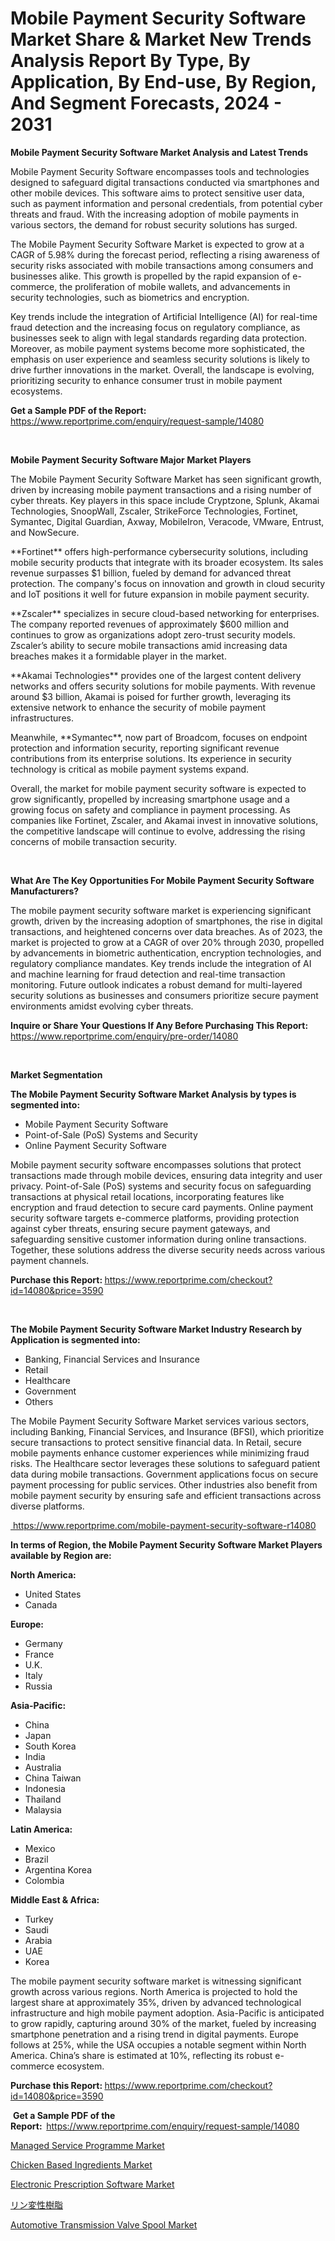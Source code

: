 <p><h1>Mobile Payment Security Software Market Share & Market New Trends Analysis Report By Type, By Application, By End-use, By Region, And Segment Forecasts, 2024 - 2031</h1></p><p><strong>Mobile Payment Security Software Market Analysis and Latest Trends</strong></p>
<p><p>Mobile Payment Security Software encompasses tools and technologies designed to safeguard digital transactions conducted via smartphones and other mobile devices. This software aims to protect sensitive user data, such as payment information and personal credentials, from potential cyber threats and fraud. With the increasing adoption of mobile payments in various sectors, the demand for robust security solutions has surged.</p><p>The Mobile Payment Security Software Market is expected to grow at a CAGR of 5.98% during the forecast period, reflecting a rising awareness of security risks associated with mobile transactions among consumers and businesses alike. This growth is propelled by the rapid expansion of e-commerce, the proliferation of mobile wallets, and advancements in security technologies, such as biometrics and encryption. </p><p>Key trends include the integration of Artificial Intelligence (AI) for real-time fraud detection and the increasing focus on regulatory compliance, as businesses seek to align with legal standards regarding data protection. Moreover, as mobile payment systems become more sophisticated, the emphasis on user experience and seamless security solutions is likely to drive further innovations in the market. Overall, the landscape is evolving, prioritizing security to enhance consumer trust in mobile payment ecosystems.</p></p>
<p><strong>Get a Sample PDF of the Report:&nbsp;</strong> <a href="https://www.reportprime.com/enquiry/request-sample/14080">https://www.reportprime.com/enquiry/request-sample/14080</a></p>
<p>&nbsp;</p>
<p><strong>Mobile Payment Security Software Major Market Players</strong></p>
<p><p>The Mobile Payment Security Software Market has seen significant growth, driven by increasing mobile payment transactions and a rising number of cyber threats. Key players in this space include Cryptzone, Splunk, Akamai Technologies, SnoopWall, Zscaler, StrikeForce Technologies, Fortinet, Symantec, Digital Guardian, Axway, MobileIron, Veracode, VMware, Entrust, and NowSecure.</p><p>**Fortinet** offers high-performance cybersecurity solutions, including mobile security products that integrate with its broader ecosystem. Its sales revenue surpasses $1 billion, fueled by demand for advanced threat protection. The company's focus on innovation and growth in cloud security and IoT positions it well for future expansion in mobile payment security.</p><p>**Zscaler** specializes in secure cloud-based networking for enterprises. The company reported revenues of approximately $600 million and continues to grow as organizations adopt zero-trust security models. Zscaler’s ability to secure mobile transactions amid increasing data breaches makes it a formidable player in the market.</p><p>**Akamai Technologies** provides one of the largest content delivery networks and offers security solutions for mobile payments. With revenue around $3 billion, Akamai is poised for further growth, leveraging its extensive network to enhance the security of mobile payment infrastructures.</p><p>Meanwhile, **Symantec**, now part of Broadcom, focuses on endpoint protection and information security, reporting significant revenue contributions from its enterprise solutions. Its experience in security technology is critical as mobile payment systems expand.</p><p>Overall, the market for mobile payment security software is expected to grow significantly, propelled by increasing smartphone usage and a growing focus on safety and compliance in payment processing. As companies like Fortinet, Zscaler, and Akamai invest in innovative solutions, the competitive landscape will continue to evolve, addressing the rising concerns of mobile transaction security.</p></p>
<p>&nbsp;</p>
<p><strong>What Are The Key Opportunities For Mobile Payment Security Software Manufacturers?</strong></p>
<p><p>The mobile payment security software market is experiencing significant growth, driven by the increasing adoption of smartphones, the rise in digital transactions, and heightened concerns over data breaches. As of 2023, the market is projected to grow at a CAGR of over 20% through 2030, propelled by advancements in biometric authentication, encryption technologies, and regulatory compliance mandates. Key trends include the integration of AI and machine learning for fraud detection and real-time transaction monitoring. Future outlook indicates a robust demand for multi-layered security solutions as businesses and consumers prioritize secure payment environments amidst evolving cyber threats.</p></p>
<p><strong>Inquire or Share Your Questions If Any Before Purchasing This Report:</strong> <a href="https://www.reportprime.com/enquiry/pre-order/14080">https://www.reportprime.com/enquiry/pre-order/14080</a></p>
<p>&nbsp;</p>
<p><strong>Market Segmentation</strong></p>
<p><strong>The Mobile Payment Security Software Market Analysis by types is segmented into:</strong></p>
<p><ul><li>Mobile Payment Security Software</li><li>Point-of-Sale (PoS) Systems and Security</li><li>Online Payment Security Software</li></ul></p>
<p><p>Mobile payment security software encompasses solutions that protect transactions made through mobile devices, ensuring data integrity and user privacy. Point-of-Sale (PoS) systems and security focus on safeguarding transactions at physical retail locations, incorporating features like encryption and fraud detection to secure card payments. Online payment security software targets e-commerce platforms, providing protection against cyber threats, ensuring secure payment gateways, and safeguarding sensitive customer information during online transactions. Together, these solutions address the diverse security needs across various payment channels.</p></p>
<p><strong>Purchase this Report:&nbsp;</strong><a href="https://www.reportprime.com/checkout?id=14080&price=3590">https://www.reportprime.com/checkout?id=14080&price=3590</a></p>
<p>&nbsp;</p>
<p><strong>The Mobile Payment Security Software Market Industry Research by Application is segmented into:</strong></p>
<p><ul><li>Banking, Financial Services and Insurance</li><li>Retail</li><li>Healthcare</li><li>Government</li><li>Others</li></ul></p>
<p><p>The Mobile Payment Security Software Market services various sectors, including Banking, Financial Services, and Insurance (BFSI), which prioritize secure transactions to protect sensitive financial data. In Retail, secure mobile payments enhance customer experiences while minimizing fraud risks. The Healthcare sector leverages these solutions to safeguard patient data during mobile transactions. Government applications focus on secure payment processing for public services. Other industries also benefit from mobile payment security by ensuring safe and efficient transactions across diverse platforms.</p></p>
<p><a href="https://www.reportprime.com/mobile-payment-security-software-r14080">&nbsp;https://www.reportprime.com/mobile-payment-security-software-r14080</a></p>
<p><strong>In terms of Region, the Mobile Payment Security Software Market Players available by Region are:</strong></p>
<p>
    <p> <strong> North America: </strong>
        <ul>
            <li>United States</li>
            <li>Canada</li>
        </ul>
        </p> 
    <p> <strong> Europe: </strong>
        <ul>
            <li>Germany</li>
            <li>France</li>
            <li>U.K.</li>
            <li>Italy</li>
            <li>Russia</li>
        </ul>
        </p> 
    <p> <strong> Asia-Pacific: </strong>
        <ul>
            <li>China</li>
            <li>Japan</li>
            <li>South Korea</li>
            <li>India</li>
            <li>Australia</li>
            <li>China Taiwan</li>
            <li>Indonesia</li>
            <li>Thailand</li>
            <li>Malaysia</li>
        </ul>
        </p> 
    <p> <strong> Latin America: </strong>
        <ul>
            <li>Mexico</li>
            <li>Brazil</li>
            <li>Argentina Korea</li>
            <li>Colombia</li>
        </ul>
        </p> 
    <p> <strong> Middle East & Africa: </strong>
        <ul>
            <li>Turkey</li>
            <li>Saudi</li>
            <li>Arabia</li>
            <li>UAE</li>
            <li>Korea</li>
        </ul>
    </p>
    </p>
<p><p>The mobile payment security software market is witnessing significant growth across various regions. North America is projected to hold the largest share at approximately 35%, driven by advanced technological infrastructure and high mobile payment adoption. Asia-Pacific is anticipated to grow rapidly, capturing around 30% of the market, fueled by increasing smartphone penetration and a rising trend in digital payments. Europe follows at 25%, while the USA occupies a notable segment within North America. China’s share is estimated at 10%, reflecting its robust e-commerce ecosystem.</p></p>
<p><strong>Purchase this Report: </strong><a href="https://www.reportprime.com/checkout?id=14080&price=3590">https://www.reportprime.com/checkout?id=14080&price=3590</a></p>
<p>&nbsp;<strong>Get a Sample PDF of the Report:&nbsp;&nbsp;</strong><a href="https://www.reportprime.com/enquiry/request-sample/14080">https://www.reportprime.com/enquiry/request-sample/14080</a></p>
<p><strong></strong></p>
<p><p><a href="https://github.com/lambertr3e8v/Market-Research-Report-List-1/blob/main/managed-service-programme-market.md">Managed Service Programme Market</a></p><p><a href="https://medium.com/@victoria.lyman98067/the-market-study-covers-the-chicken-based-ingredients-market-across-various-segments-2890c15054ac">Chicken Based Ingredients Market</a></p><p><a href="https://github.com/CarolynWatkins697/Market-Research-Report-List-1/blob/main/electronic-prescription-software-market.md">Electronic Prescription Software Market</a></p><p><a href="https://medium.com/@cassianlinzjx/phosphorus-modified-resins-market-%E3%81%AF-%E3%82%B3%E3%82%B9%E3%83%88%E7%AE%A1%E7%90%86%E3%81%A8%E5%8A%B9%E7%8E%87%E5%90%91%E4%B8%8A%E3%82%92%E5%84%AA%E5%85%88%E3%81%97%E3%81%BE%E3%81%99-%E3%81%95%E3%82%89%E3%81%AB-%E5%A0%B1%E5%91%8A%E6%9B%B8%E3%81%AF%E5%B8%82%E5%A0%B4%E3%81%AE%E9%9C%80%E8%A6%81%E9%9D%A2%E3%81%A8%E4%BE%9B%E7%B5%A6%E9%9D%A2%E3%81%AE%E4%B8%A1%E6%96%B9%E3%82%92%E3%82%AB%E3%83%90%E3%83%BC%E3%81%97%E3%81%A6%E3%81%84%E3%81%BE%E3%81%99-1dd5b6b09ec8">リン変性樹脂</a></p><p><a href="https://medium.com/@victoria.lyman98067/the-comprehensive-automotive-transmission-valve-spool-market-research-report-is-essential-for-63a981463cb1">Automotive Transmission Valve Spool Market</a></p></p>